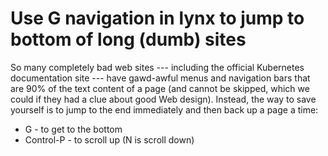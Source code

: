 # Use G navigation in lynx to jump to bottom of long (dumb) sites

So many completely bad web sites --- including the official Kubernetes documentation site --- have gawd-awful menus and navigation bars that are 90% of the text content of a page (and cannot be skipped, which we could if they had a clue about good Web design). Instead, the way to save yourself is to jump to the end immediately and then back up a page a time:

* G - to get to the bottom
* Control-P - to scroll up (N is scroll down)
